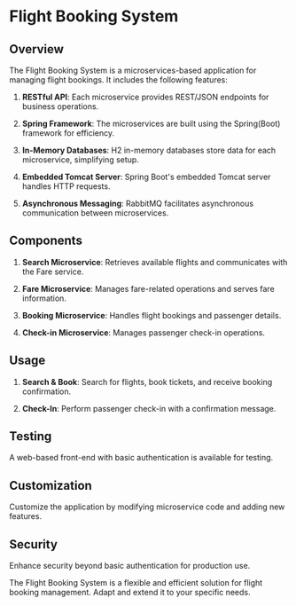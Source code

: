 # Flight Booking System

## Overview

The Flight Booking System is a microservices-based application for managing flight bookings. It includes the following features:

1. **RESTful API**: Each microservice provides REST/JSON endpoints for business operations.

2. **Spring Framework**: The microservices are built using the Spring(Boot) framework for efficiency.

3. **In-Memory Databases**: H2 in-memory databases store data for each microservice, simplifying setup.

4. **Embedded Tomcat Server**: Spring Boot's embedded Tomcat server handles HTTP requests.

5. **Asynchronous Messaging**: RabbitMQ facilitates asynchronous communication between microservices.

## Components

1. **Search Microservice**: Retrieves available flights and communicates with the Fare service.

2. **Fare Microservice**: Manages fare-related operations and serves fare information.

3. **Booking Microservice**: Handles flight bookings and passenger details.

4. **Check-in Microservice**: Manages passenger check-in operations.

## Usage

1. **Search & Book**: Search for flights, book tickets, and receive booking confirmation.

2. **Check-In**: Perform passenger check-in with a confirmation message.

## Testing

A web-based front-end with basic authentication is available for testing.

## Customization

Customize the application by modifying microservice code and adding new features.

## Security

Enhance security beyond basic authentication for production use.

The Flight Booking System is a flexible and efficient solution for flight booking management. Adapt and extend it to your specific needs.
